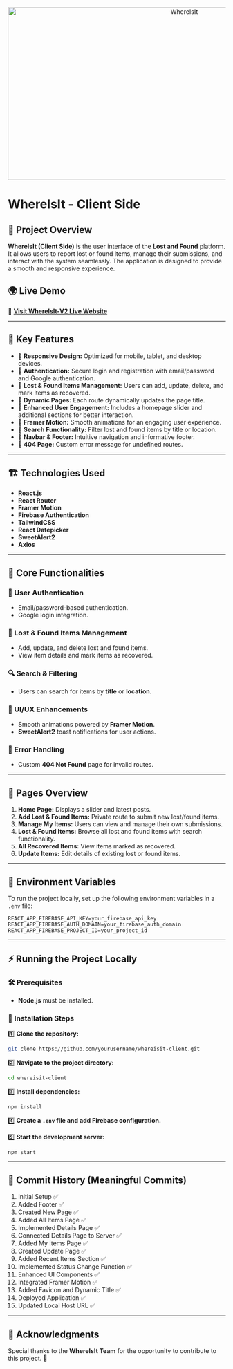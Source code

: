 <div align="center">
  <img src="https://i.ibb.co.com/5WXVk1Vb/Screenshot-5.png" height="400" width="800" alt="WhereIsIt"/>
</div>

# WhereIsIt - Client Side

## 📌 Project Overview

**WhereIsIt (Client Side)** is the user interface of the **Lost and Found** platform. It allows users to report lost or found items, manage their submissions, and interact with the system seamlessly. The application is designed to provide a smooth and responsive experience.

## 🌍 Live Demo

🔗 [**Visit WhereIsIt-V2 Live Website**](https://wherelist-v2.web.app/)

---

## 🚀 Key Features

- **🔹 Responsive Design:** Optimized for mobile, tablet, and desktop devices.
- **🔹 Authentication:** Secure login and registration with email/password and Google authentication.
- **🔹 Lost & Found Items Management:** Users can add, update, delete, and mark items as recovered.
- **🔹 Dynamic Pages:** Each route dynamically updates the page title.
- **🔹 Enhanced User Engagement:** Includes a homepage slider and additional sections for better interaction.
- **🔹 Framer Motion:** Smooth animations for an engaging user experience.
- **🔹 Search Functionality:** Filter lost and found items by title or location.
- **🔹 Navbar & Footer:** Intuitive navigation and informative footer.
- **🔹 404 Page:** Custom error message for undefined routes.

---

## 🏗️ Technologies Used

- **React.js**
- **React Router**
- **Framer Motion**
- **Firebase Authentication**
- **TailwindCSS**
- **React Datepicker**
- **SweetAlert2**
- **Axios**

---

## 🎯 Core Functionalities

### 🔑 User Authentication
- Email/password-based authentication.
- Google login integration.

### 📌 Lost & Found Items Management
- Add, update, and delete lost and found items.
- View item details and mark items as recovered.

### 🔍 Search & Filtering
- Users can search for items by **title** or **location**.

### 🎨 UI/UX Enhancements
- Smooth animations powered by **Framer Motion**.
- **SweetAlert2** toast notifications for user actions.

### 🚧 Error Handling
- Custom **404 Not Found** page for invalid routes.

---

## 📄 Pages Overview

1. **Home Page:** Displays a slider and latest posts.  
2. **Add Lost & Found Items:** Private route to submit new lost/found items.  
3. **Manage My Items:** Users can view and manage their own submissions.  
4. **Lost & Found Items:** Browse all lost and found items with search functionality.  
5. **All Recovered Items:** View items marked as recovered.  
6. **Update Items:** Edit details of existing lost or found items.  

---

## 🔧 Environment Variables

To run the project locally, set up the following environment variables in a `.env` file:

```env
REACT_APP_FIREBASE_API_KEY=your_firebase_api_key
REACT_APP_FIREBASE_AUTH_DOMAIN=your_firebase_auth_domain
REACT_APP_FIREBASE_PROJECT_ID=your_project_id
```

---

## ⚡ Running the Project Locally

### 🛠 Prerequisites

- **Node.js** must be installed.

### 🚀 Installation Steps

1️⃣ **Clone the repository:**  
```sh
git clone https://github.com/yourusername/whereisit-client.git
```

2️⃣ **Navigate to the project directory:**  
```sh
cd whereisit-client
```

3️⃣ **Install dependencies:**  
```sh
npm install
```

4️⃣ **Create a `.env` file and add Firebase configuration.**

5️⃣ **Start the development server:**  
```sh
npm start
```

---

## 📌 Commit History (Meaningful Commits)

1. Initial Setup ✅  
2. Added Footer ✅  
3. Created New Page ✅  
4. Added All Items Page ✅  
5. Implemented Details Page ✅  
6. Connected Details Page to Server ✅  
7. Added My Items Page ✅  
8. Created Update Page ✅  
9. Added Recent Items Section ✅  
10. Implemented Status Change Function ✅  
11. Enhanced UI Components ✅  
12. Integrated Framer Motion ✅  
13. Added Favicon and Dynamic Title ✅  
14. Deployed Application ✅  
15. Updated Local Host URL ✅  

---

## 🙌 Acknowledgments

Special thanks to the **WhereIsIt Team** for the opportunity to contribute to this project. 🚀  
